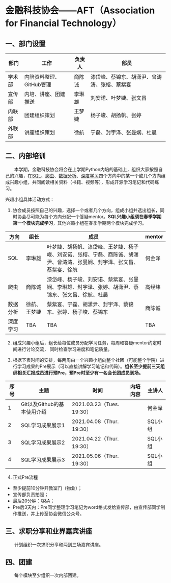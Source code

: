 # 金融科技协会——AFT（Association for Financial Technology）

## 一、部门设置

| 部门 | 工作  | 负责人 | 部员 |
| ------------ | ------------ | ------------ | ------------ |
| 学术部 | 内陪资料整理、GitHub管理 | 商陈诚| 漆岱峰、蔡锦东、胡潇尹、曾涛涛、张榕、蔡紫宴 |
| 宣传部 | 内培、讲座、团建推送  | 李琳雄 | 刘安诺、叶梦婕、张文昌 |
| 内联部 | 团建组织策划 | 王梦婕 | 杨子峻、胡扬帆、张婷 |
| 外联部 | 讲座组织策划 | 徐航 | 宁磊、封宇泽、张曼娴、杜晨 |

## 二、内部培训

&emsp;&emsp;本学期，金融科技协会将会在上学期Python内培的基础上，组织大家按照自己的兴趣，在[SQL]()、[爬虫]()、[数据分析]()、[深度学习]()四个方向中的某一个或几个方向组成兴趣小组，共同阅读相关资料（书籍、视频等），形成开源学习笔记和代码练习。


兴趣小组具体活动方式：

1. 协会成员按照自己的兴趣，选择一个或者几个方向，组成小组并选出组长，同时协会尽可能为每个方向分配一个答疑mentor。**SQL兴趣小组须在春季学期第一个模块完成学习**，其他兴趣小组在春季学期两个模块完成学习。

| 方向 | 组长  | 成员 | mentor |
| ------------ | ------------ | ------------ | ------------ |
| SQL | 李琳雄 | 叶梦婕、胡扬帆、漆岱峰、王梦婕、杨子峻、刘安诺、张榕、宁磊、商陈诚、胡潇尹、曾涛涛、张曼娴、封宇泽、张文昌、蔡紫宴、徐航 | 何金泽 |
| 爬虫 | 商陈诚 | 漆岱峰、杨子峻、刘安诺、蔡紫宴、张曼娴、李琳雄、封宇泽、张婷、胡潇尹、蔡锦东、张文昌、徐航、杜晨 | 高经纬 |
| 数据分析 | 徐航、王梦婕 | 蔡紫宴、宁磊、胡潇尹、封宇泽、蔡锦东、张婷、杨子峻、蔡锦东 | 商陈诚 |
| 深度学习 |TBA |TBA |TBA |

2. 组成兴趣小组后，组长给每位成员分配学习任务，每周和答疑mentor约定时间进行讨论交流， 同时检查学习进度和笔记质量。

3. 根据下表时间的安排，每两周由一个兴趣小组向整个社团（可能整个学院）进行学习成果的Pre展示（可以直接讲解学习笔记和代码）。**组长至少提前三天组织相关汇报成员进行预Pre，预Pre时至少有一名会长团成员到场。**

| 序号 | 主题  | 时间 | 内培内容 | 主讲人 |
| ------------ | ------------ | ------------ | ------------ | ------------ |
| 1 | Git以及Github的基本使用介绍 | 2021.03.23（Tues. 19:30）|  | 何金泽|
| 2 | SQL学习成果展示1 | 2021.04.08（Thur. 19:30） | | SQL小组 |
| 3 | SQL学习成果展示2 | 2021.04.22（Thur. 19:30） | | SQL小组 |
| 4 | SQL学习成果展示3 | 2021.05.06（Thur. 19:30） | | SQL小组 |

4. 正式Pre流程

- 至少提前10分钟开教室门（物业）；
- 宣传部负责拍照；
- 最后20分钟：Q&A；
- Pre后3天内：Pre同学整理学习笔记为word格式发给宣传部，由宣传部同学制作推送，并上传至协会微信公众号。

## 三、求职分享和业界嘉宾讲座

&emsp;&emsp;计划组织一次求职分享和两到三场嘉宾讲座。

## 四、团建

&emsp;&emsp;每个模块至少组织一次内部团建。
